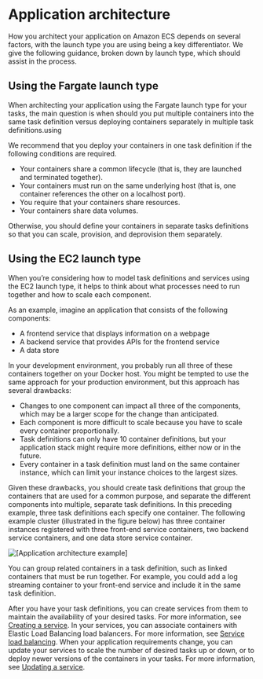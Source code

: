 # Application architecture<a name="application_architecture"></a>

How you architect your application on Amazon ECS depends on several factors, with the launch type you are using being a key differentiator\. We give the following guidance, broken down by launch type, which should assist in the process\.

## Using the Fargate launch type<a name="application_architecture_fargate"></a>

When architecting your application using the Fargate launch type for your tasks, the main question is when should you put multiple containers into the same task definition versus deploying containers separately in multiple task definitions\.using

We recommend that you deploy your containers in one task definition if the following conditions are required\.
+ Your containers share a common lifecycle \(that is, they are launched and terminated together\)\.
+ Your containers must run on the same underlying host \(that is, one container references the other on a localhost port\)\.
+ You require that your containers share resources\.
+ Your containers share data volumes\.

Otherwise, you should define your containers in separate tasks definitions so that you can scale, provision, and deprovision them separately\.

## Using the EC2 launch type<a name="application_architecture_ec2"></a>

When you’re considering how to model task definitions and services using the EC2 launch type, it helps to think about what processes need to run together and how to scale each component\.

As an example, imagine an application that consists of the following components:
+ A frontend service that displays information on a webpage
+ A backend service that provides APIs for the frontend service
+ A data store

In your development environment, you probably run all three of these containers together on your Docker host\. You might be tempted to use the same approach for your production environment, but this approach has several drawbacks:
+ Changes to one component can impact all three of the components, which may be a larger scope for the change than anticipated\.
+ Each component is more difficult to scale because you have to scale every container proportionally\.
+ Task definitions can only have 10 container definitions, but your application stack might require more definitions, either now or in the future\.
+ Every container in a task definition must land on the same container instance, which can limit your instance choices to the largest sizes\.

Given these drawbacks, you should create task definitions that group the containers that are used for a common purpose, and separate the different components into multiple, separate task definitions\. In this preceding example, three task definitions each specify one container\. The following example cluster \(illustrated in the figure below\) has three container instances registered with three front\-end service containers, two backend service containers, and one data store service container\.

![\[Application architecture example\]](http://docs.aws.amazon.com/AmazonECS/latest/developerguide/images/application.png)

You can group related containers in a task definition, such as linked containers that must be run together\. For example, you could add a log streaming container to your front\-end service and include it in the same task definition\.

After you have your task definitions, you can create services from them to maintain the availability of your desired tasks\. For more information, see [Creating a service](create-service.md)\. In your services, you can associate containers with Elastic Load Balancing load balancers\. For more information, see [Service load balancing](service-load-balancing.md)\. When your application requirements change, you can update your services to scale the number of desired tasks up or down, or to deploy newer versions of the containers in your tasks\. For more information, see [Updating a service](update-service.md)\.